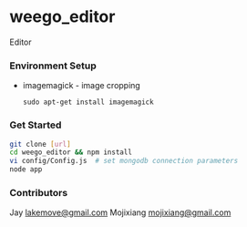 weego_editor
============

Editor

### Environment Setup
* imagemagick - image cropping

  ```
  sudo apt-get install imagemagick
  ```

### Get Started

```bash
git clone [url]
cd weego_editor && npm install
vi config/Config.js  # set mongodb connection parameters
node app
```

### Contributors
Jay       lakemove@gmail.com
Mojixiang mojixiang@gmail.com